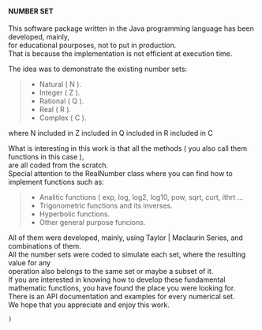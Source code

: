   
#### **NUMBER SET**  
  
This software package written in the Java programming language has been developed, mainly,  
for educational pourposes, not to put in production.  
That is because the implementation is not efficient at execution time.  
  
The idea was to demonstrate the existing number sets:  
>  
> - Natural ( N ).  
> - Integer ( Z ).  
> - Rational ( Q ).  
> - Real ( R ).  
> - Complex ( C ).  
>  
  
where N included in Z included in Q included in R included in C  
  
What is interesting in this work is that all the methods ( you also call them functions in this case ),  
are all coded from the scratch.  
Special attention to the RealNumber class where you can find how to implement functions such as:  
>  
> - Analitic functions ( exp, log, log2, log10, pow, sqrt, curt, ithrt ...  
> - Trigonometric functions and its inverses.  
> - Hyperbolic functions.  
> - Other general purpose funcions.  
>  
  
All of them were developed, mainly, using Taylor | Maclaurin Series, and combinations of them.  
All the number sets were coded to simulate each set, where the resulting value for any  
operation also belongs to the same set or maybe a subset of it.  
If you are interested in knowing how to develop these fundamental mathematic functions, you have found the place you were looking for.  
There is an API documentation and examples for every numerical set.  
We hope that you appreciate and enjoy this work.  
  
    )   


